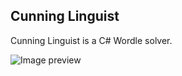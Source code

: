 ## Cunning Linguist

Cunning Linguist is a C# Wordle solver.

![Image preview](https://i.imgur.com/taY1dzk.png "Image preview of Cunning Linguist")
